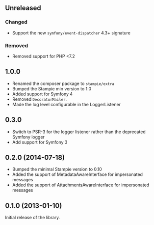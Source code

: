 ## Unreleased

### Changed

* Support the new `symfony/event-dispatcher` 4.3+ signature

### Removed

* Removed support for PHP <7.2

## 1.0.0

* Renamed the composer package to `stampie/extra`
* Bumped the Stampie min version to 1.0
* Added support for Symfony 4
* Removed `DecoratorMailer`.
* Made the log level configurable in the LoggerListener

## 0.3.0

* Switch to PSR-3 for the logger listener rather than the deprecated Symfony logger
* Add support for Symfony 3

## 0.2.0 (2014-07-18)

* Bumped the minimal Stampie version to 0.10
* Added the support of MetadataAwareInterface for impersonated messages
* Added the support of AttachmentsAwareInterface for impersonated messages

## 0.1.0 (2013-01-10)

Initial release of the library.
